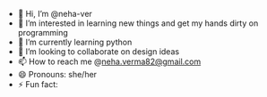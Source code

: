 - 👋 Hi, I’m @neha-ver
- 👀 I’m interested in learning new things and get my hands dirty on programming
- 🌱 I’m currently learning python 
- 💞️ I’m looking to collaborate on design ideas
- 📫 How to reach me @neha.verma82@gmail.com  
- 😄 Pronouns: she/her
- ⚡ Fun fact: 

<!---
neha-ver/neha-ver is a ✨ special ✨ repository because its `README.md` (this file) appears on your GitHub profile.
You can click the Preview link to take a look at your changes.
--->
